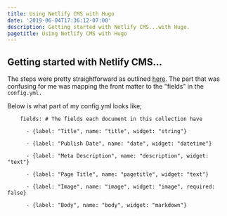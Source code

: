 ```yaml
---
title: Using Netlify CMS with Hugo
date: '2019-06-04T17:36:12-07:00'
description: Getting started with Netlify CMS...with Hugo.
pagetitle: Using Netlify CMS with Hugo
---
```

## Getting started with Netlify CMS...

The steps were pretty straightforward as outlined [here](https://www.netlifycms.org/docs/add-to-your-site/). The part that was confusing for me was mapping the front matter to the "fields" in the `config.yml.`

Below is what part of my config.yml looks like;

```
    fields: # The fields each document in this collection have
```

```
      - {label: "Title", name: "title", widget: "string"}
```

```
      - {label: "Publish Date", name: "date", widget: "datetime"}
```

```
      - {label: "Meta Description", name: "description", widget: "text"}
```

```
      - {label: "Page Title", name: "pagetitle", widget: "text"}
```

```
      - {label: "Image", name: "image", widget: "image", required: false}
```

```
      - {label: "Body", name: "body", widget: "markdown"}
```
